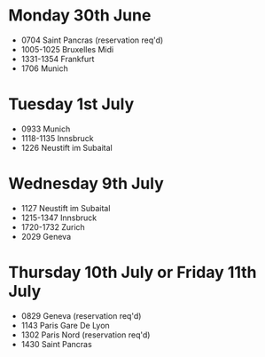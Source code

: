 # Monday 30th June
* 0704 Saint Pancras (reservation req'd)
* 1005-1025 Bruxelles Midi
* 1331-1354 Frankfurt
* 1706 Munich

# Tuesday 1st July
* 0933 Munich
* 1118-1135 Innsbruck
* 1226 Neustift im Subaital

# Wednesday 9th July
* 1127 Neustift im Subaital
* 1215-1347 Innsbruck
* 1720-1732 Zurich
* 2029 Geneva

# Thursday 10th July or Friday 11th July
* 0829 Geneva (reservation req'd)
* 1143 Paris Gare De Lyon
* 1302 Paris Nord (reservation req'd)
* 1430 Saint Pancras
